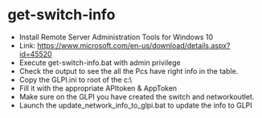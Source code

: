 # get-switch-info
  * Install Remote Server Administration Tools for Windows 10
   * Link: https://www.microsoft.com/en-us/download/details.aspx?id=45520
  * Execute get-switch-info.bat with admin privilege
   * Check the output to see the all the Pcs have right info in the table.
  * Copy the GLPI.ini to root of the c:\
   * Fill it with the appropriate APItoken & AppToken
  * Make sure on the GLPI you have created the switch and networkoutlet.
  * Launch the update_network_info_to_glpi.bat to update the info to GLPI
 


